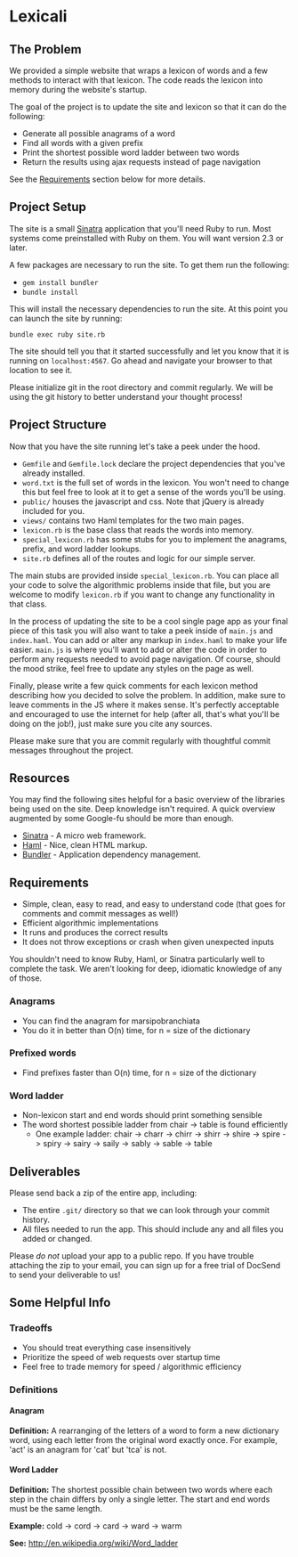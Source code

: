 # Lexicali

## The Problem

We provided a simple website that wraps a lexicon of words and a few methods to
interact with that lexicon.  The code reads the lexicon into memory during
the website's startup.

The goal of the project is to update the site and lexicon so that it can do the
following:

* Generate all possible anagrams of a word
* Find all words with a given prefix
* Print the shortest possible word ladder between two words
* Return the results using ajax requests instead of page navigation

See the [Requirements](#requirements) section below for more details.

## Project Setup

The site is a small [Sinatra](http://www.sinatrarb.com/) application that you'll
need Ruby to run.  Most systems come preinstalled with Ruby on them.  You will
want version 2.3 or later.

A few packages are necessary to run the site.  To get them run the following:

* `gem install bundler`
* `bundle install`

This will install the necessary dependencies to run the site.  At this point you
can launch the site by running:

`bundle exec ruby site.rb`

The site should tell you that it started successfully and let you know that it
is running on `localhost:4567`.  Go ahead and navigate your browser to that
location to see it.

Please initialize git in the root directory and commit regularly. We will be
using the git history to better understand your thought process!

## Project Structure

Now that you have the site running let's take a peek under the hood.

* `Gemfile` and `Gemfile.lock` declare the project dependencies that you've
already installed.
* `word.txt` is the full set of words in the lexicon.  You won't need to change
this but feel free to look at it to get a sense of the words you'll be using.
* `public/` houses the javascript and css.  Note that jQuery is already
included for you.
* `views/` contains two Haml templates for the two main pages.
* `lexicon.rb` is the base class that reads the words into memory.
* `special_lexicon.rb` has some stubs for you to implement the anagrams, prefix,
and word ladder lookups.
* `site.rb` defines all of the routes and logic for our simple server.

The main stubs are provided inside `special_lexicon.rb`. You can place
all your code to solve the algorithmic problems inside that file, but you are
welcome to modify `lexicon.rb` if you want to change any functionality in that
class.

In the process of updating the site to be a cool single page app as your final
piece of this task you will also want to take a peek inside of `main.js` and
`index.haml`.  You can add or alter any markup in `index.haml` to make your life
easier.  `main.js` is where you'll want to add or alter the code in order to
perform any requests needed to avoid page navigation.  Of course, should the
mood strike, feel free to update any styles on the page as well.

Finally, please  write a few quick comments for each lexicon method describing
how you decided to solve the problem.  In addition, make sure to leave comments
in the JS where it makes sense.  It's perfectly acceptable and encouraged to use
the internet for help (after all, that's what you'll be doing on the job!), just make
sure you cite any sources.

Please make sure that you are commit regularly with thoughtful commit messages throughout the project.

## Resources

You may find the following sites helpful for a basic overview of the libraries
being used on the site.  Deep knowledge isn't required.  A quick overview
augmented by some Google-fu should be more than enough.

* [Sinatra](http://www.sinatrarb.com/) - A micro web framework.
* [Haml](http://haml.info/tutorial.html) - Nice, clean HTML markup.
* [Bundler](http://bundler.io/) - Application dependency management.

## Requirements

* Simple, clean, easy to read, and easy to understand code (that goes for comments and commit messages as well!)
* Efficient algorithmic implementations
* It runs and produces the correct results
* It does not throw exceptions or crash when given unexpected inputs

You shouldn't need to know Ruby, Haml, or Sinatra particularly well to complete
the task.  We aren't looking for deep, idiomatic knowledge of any of those.

### Anagrams

* You can find the anagram for marsipobranchiata
* You do it in better than O(n) time, for n = size of the dictionary

### Prefixed words

* Find prefixes faster than O(n) time, for n = size of the dictionary

### Word ladder

* Non-lexicon start and end words should print something sensible
* The word shortest possible ladder from chair -> table is found efficiently
  * One example ladder: chair -> charr -> chirr -> shirr -> shire -> spire -> spiry -> sairy -> saily -> sably -> sable -> table

## Deliverables

Please send back a zip of the entire app, including:

* The entire `.git/` directory so that we can look through your commit history.
* All files needed to run the app. This should include any and all files you added or changed.

Please _do not_ upload your app to a public repo. If you have trouble attaching the zip to your email, you can sign up for a free trial of DocSend to send your deliverable to us!

## Some Helpful Info

### Tradeoffs

* You should treat everything case insensitively
* Prioritize the speed of web requests over startup time
* Feel free to trade memory for speed / algorithmic efficiency

### Definitions

#### Anagram
**Definition:** A rearranging of the letters of a word to form a new dictionary word,
using each letter from the original word exactly once. For example, 'act' is an
anagram for 'cat' but 'tca' is not.

#### Word Ladder
**Definition:** The shortest possible chain between two words where each step in
the chain differs by only a single letter. The start and end words must be the
same length.

**Example:** cold -> cord -> card -> ward -> warm

**See:** http://en.wikipedia.org/wiki/Word_ladder
